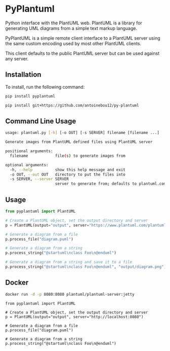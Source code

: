 # PyPlantuml

Python interface with the PlantUML web. PlantUML is a library for generating UML diagrams from a simple text markup language.

PyPlantUML is a simple remote client interface to a PlantUML server using the same custom encoding used by most other PlantUML clients.

This client defaults to the public PlantUML server but can be used against any server.

## Installation

To install, run the following command:

```bash
pip install pyplantuml
```

```bash
pip install git+https://github.com/antoinebou12/py-plantuml
```

## Command Line Usage

```bash
usage: plantuml.py [-h] [-o OUT] [-s SERVER] filename [filename ...]

Generate images from PlantUML defined files using PlantUML server

positional arguments: 
  filename            file(s) to generate images from

optional arguments: 
  -h, --help          show this help message and exit 
  -o OUT, --out OUT   directory to put the files into 
  -s SERVER, --server SERVER 
                      server to generate from; defaults to plantuml.com 
```

## Usage

```python
from pyplantuml import PlantUML

# Create a PlantUML object, set the output directory and server
p = PlantUML(output="output", server="https://www.plantuml.com/plantuml/duml/SyfFKj2rKt3CoKnELR1Io4ZDoSa70000")

# Generate a diagram from a file
p.process_file("diagram.puml")

# Generate a diagram from a string
p.process_string("@startuml\nclass Foo\n@enduml")

# Generate a diagram from a string and save it to a file
p.process_string("@startuml\nclass Foo\n@enduml", "output/diagram.png")
```

## Docker

```bash
docker run -d -p 8080:8080 plantuml/plantuml-server:jetty
```

```
from pyplantuml import PlantUML

# Create a PlantUML object, set the output directory and server
p = PlantUML(output="output", server="http://localhost:8080")

# Generate a diagram from a file
p.process_file("diagram.puml")

# Generate a diagram from a string
p.process_string("@startuml\nclass Foo\n@enduml")
```

